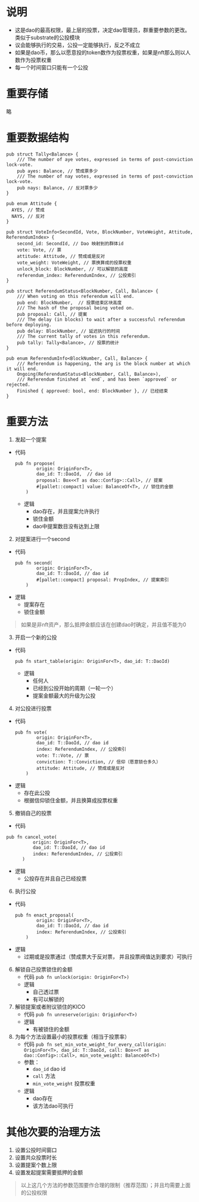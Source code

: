 # 说明
* 这是dao的最高权限，最上层的投票，决定dao管理员，群重要参数的更改。类似于substrate的公投模块
* 议会能够执行的交易，公投一定能够执行，反之不成立
* 如果是dao币，那么以愿意投的token数作为投票权重，如果是nft那么则以人数作为投票权重
* 每一个时间窗口只能有一个公投
# 重要存储
略
# 重要数据结构
```commandline
pub struct Tally<Balance> {
	/// The number of aye votes, expressed in terms of post-conviction lock-vote.
	pub ayes: Balance, // 赞成票多少
	/// The number of nay votes, expressed in terms of post-conviction lock-vote.
	pub nays: Balance, // 反对票多少
}
```
```angular2html
pub enum Attitude {
  AYES, // 赞成
  NAYS, // 反对
}
```

```commandline
pub struct VoteInfo<SecondId, Vote, BlockNumber, VoteWeight, Attitude, ReferendumIndex> {
	second_id: SecondId, // Dao 映射到的群体id
	vote: Vote, // 票
	attitude: Attitude, // 赞成或是反对
	vote_weight: VoteWeight, // 票换算成的投票权重
	unlock_block: BlockNumber, // 可以解锁的高度
	referendum_index: ReferendumIndex, // 公投索引
}
```
```commandline
pub struct ReferendumStatus<BlockNumber, Call, Balance> {
	/// When voting on this referendum will end.
	pub end: BlockNumber,  // 投票结束区块高度
	/// The hash of the proposal being voted on.
	pub proposal: Call, // 提案
	/// The delay (in blocks) to wait after a successful referendum before deploying.
	pub delay: BlockNumber, // 延迟执行的时间
	/// The current tally of votes in this referendum.
	pub tally: Tally<Balance>, // 投票的统计
}
```
```commandline
pub enum ReferendumInfo<BlockNumber, Call, Balance> {
	/// Referendum is happening, the arg is the block number at which it will end.
	Ongoing(ReferendumStatus<BlockNumber, Call, Balance>),
	/// Referendum finished at `end`, and has been `approved` or rejected.
	Finished { approved: bool, end: BlockNumber }, // 已经结束
}
```
# 重要方法
1. 发起一个提案
  * 代码
    ```commandline
    pub fn propose(
			origin: OriginFor<T>,
			dao_id: T::DaoId,  // dao id
			proposal: Box<<T as dao::Config>::Call>, // 提案
			#[pallet::compact] value: BalanceOf<T>, // 锁住的金额
		)
    ```
    * 逻辑
      * dao存在，并且提案允许执行
      * 锁住金额
      * dao中提案数目没有达到上限

2. 对提案进行一个second
  * 代码
    ```commandline
    pub fn second(
			origin: OriginFor<T>,
			dao_id: T::DaoId, // dao id
			#[pallet::compact] proposal: PropIndex, // 提案索引
		)
    ```
  * 逻辑
    * 提案存在
    * 锁住金额
    
  > 如果是非nft资产，那么抵押金额应该在创建dao时确定，并且值不能为0
3. 开启一个新的公投
  * 代码
    ```commandline
    pub fn start_table(origin: OriginFor<T>, dao_id: T::DaoId)
    ```
    * 逻辑
      * 任何人
      * 已经到公投开始的周期（一轮一个）
      * 提案金额最大的升级为公投

4. 对公投进行投票
  * 代码
    ```commandline
    pub fn vote(
			origin: OriginFor<T>,
			dao_id: T::DaoId, // dao id
			index: ReferendumIndex, // 公投索引
			vote: T::Vote, // 票
			conviction: T::Conviction, // 信仰（愿意锁仓多久）
			attitude: Attitude, // 赞成或是反对
		)
    ```
  * 逻辑
    * 存在此公投
    * 根据信仰锁住金额，并且换算成投票权重
5. 撤销自己的投票
  * 代码
  ```
  pub fn cancel_vote(
			origin: OriginFor<T>,
			dao_id: T::DaoId, // dao id
			index: ReferendumIndex, // 公投索引
		)

  ```
  * 逻辑
    * 公投存在并且自己已经投票


6. 执行公投
  * 代码
    ```commandline
    pub fn enact_proposal(
			origin: OriginFor<T>,
			dao_id: T::DaoId, // dao id
			index: ReferendumIndex, // 公投索引
		)
    ```
  * 逻辑
    * 过期或是投票通过（赞成票大于反对票， 并且投票阀值达到要求）可执行
6. 解锁自己投票锁住的金额
    * 代码 `pub fn unlock(origin: OriginFor<T>)`
    * 逻辑
        * 自己透过票
        * 有可以解锁的
7. 解锁提案或者附议锁住的KICO
    * 代码 `pub fn unreserve(origin: OriginFor<T>)`
    * 逻辑
        * 有被锁住的金额
8. 为每个方法设置最小的投票权重（相当于投票率）
    * 代码 `pub fn set_min_vote_weight_for_every_call(origin: OriginFor<T>, dao_id: T::DaoId, call: Box<<T as dao::Config>::Call>, min_vote_weight: BalanceOf<T>)`
    * 参数：
        * `dao_id`  dao id
        * `call` 方法
        * `min_vote_weight` 投票权重
    * 逻辑
        * dao存在
        * 该方法dao可执行
# 其他次要的治理方法
1. 设置公投时间窗口
2. 设置共众投票时长
3. 设置提案个数上限
4. 设置发起提案需要抵押的金额
> 以上这几个方法的参数范围要作合理的限制（推荐范围）；并且均需要上面的公投权限

